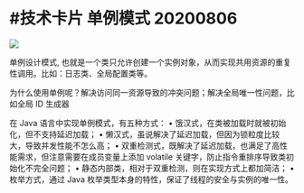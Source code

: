 # #技术卡片 单例模式 20200806

![](http://cdn.hackdapp.com/2020-08-06-20200806%20-%20%E6%8A%80%E6%9C%AF%E5%8D%A1%E7%89%87%E4%B9%8B%E5%8D%95%E4%BE%8B%20%E6%A8%A1%E5%BC%8F.png)

单例设计模式, 也就是一个类只允许创建一个实例对象，从而实现共用资源的重复性调用。比如：日志类、全局配置类等。

为什么使用单例呢？解决访问同一资源导致的冲突问题；解决全局唯一性问题，比如全局 ID 生成器

在 Java 语言中实现单例模式，有五种方式：
• 饿汉式，在类被加载时就被初始化，但不支持延迟加载；
• 懒汉式，虽说解决了延迟加载，但因为锁粒度比较大，导致并发性能不怎么高；
• 双重检测式，既解决了延迟加载，也满足了高性能需求，但注意需要在成员变量上添加 volatile 关键字，防止指令重排序导致类初始化不完全问题；
• 静态内部类，相对于双重检测，则在实现方式上都加简洁；
• 枚举方式，通过 Java 枚举类型本身的特性，保证了线程的安全与实例的唯一性。
